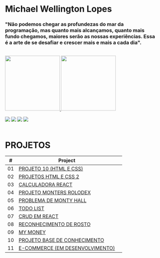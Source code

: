 # Michael Wellington Lopes
 
### "Não podemos chegar as profundezas do mar da programação, mas quanto mais alcançamos, quanto mais fundo chegamos, maiores serão as nossas experiências. Essa é a arte de se desafiar e crescer mais e mais a cada dia". 

<br/>

 <div>
  <a href="https://github.com/michael23-lopes">
  <img height="180em" src="https://github-readme-stats.vercel.app/api?username=michael23-lopes&show_icons=true&theme=dracula&include_all_commits=true&count_private=true"/>
  <img height="180em" src="https://github-readme-stats.vercel.app/api/top-langs/?username=michael23-lopes&layout=compact&langs_count=7&theme=dracula"/>
</div>
 <br/>
<div>
  <a href="https://portfoliomichaelwell.netlify.app/" target="_blank"><img src="https://img.shields.io/badge/-Portfólio-FF4040?style=for-the-badge&logo=appveyor&logoColor=white" target="_blank"></a> 
  <a href="https://www.facebook.com/michaelwellingtonlopes" target="_blank"><img src="https://img.shields.io/badge/facebook-7289DA?style=for-the-badge&logo=facebook&logoColor=white" target="_blank"></a> 
  <a href="https://www.instagram.com/michaelwellingtonlopes/" target="_blank"><img src="https://img.shields.io/badge/-Instagram-%23E4405F?style=for-the-badge&logo=instagram&logoColor=white" target="_blank"></a>
  <a href="https://www.linkedin.com/in/michael-wellington-lopes/" target="_blank"><img src="https://img.shields.io/badge/-LinkedIn-%230077B5?style=for-the-badge&logo=linkedin&logoColor=white" target="_blank"></a> 
</div>
<br/>

# PROJETOS

|  #  | Project                                                                                                                   |  |
| :-: | ------------------------------------------------------------------------------------------------------------------------- | -------------------------------------------------------------------------------------------------- |
| 01  | [PROJETO 10 (HTML E CSS)](https://github.com/michael23-lopes/Projeto-10-Paginas-responsivas)                       |      |
| 02  | [PROJETOS HTML E CSS 2](https://github.com/michael23-lopes/Projetos-HTML-CSS-Jascript)                       |         |
| 03  | [CALCULADORA REACT](https://github.com/michael23-lopes/Curso-React-Redux-Fundamentos/tree/main/novos-projetos/calculadora)                       |         |
| 04  | [PROJETO MONTERS ROLODEX](https://github.com/michael23-lopes/projeto-monsters-rolodex)                       |         |
| 05  | [PROBLEMA DE MONTY HALL](https://github.com/michael23-lopes/curso-web-moderno-completo-com-javaScript/tree/main/curso-web-moderno-completo-com-javaScript/vue/montyhall)                       |         |
| 06  | [TODO LIST](https://github.com/michael23-lopes/Curso-React-Redux-Fundamentos/tree/main/todo-app)                       |         |
| 07  | [CRUD EM REACT](https://github.com/michael23-lopes/Curso-React-Redux-Fundamentos/tree/main/novos-projetos/crud)                       |         |
| 08  | [RECONHECIMENTO DE ROSTO](https://github.com/michael23-lopes/smart-brain-app)                       |         |
| 09  | [MY MONEY](https://github.com/michael23-lopes/projeto-react-My-Money)                       |         |
| 10  | [PROJETO BASE DE CONHECIMENTO](https://github.com/michael23-lopes/Projeto-knowledge-base)                       |         |
| 11  | [E-COMMERCE (EM DESENVOLVIMENTO)](https://github.com/michael23-lopes/crwn-clothing)                       |         |
